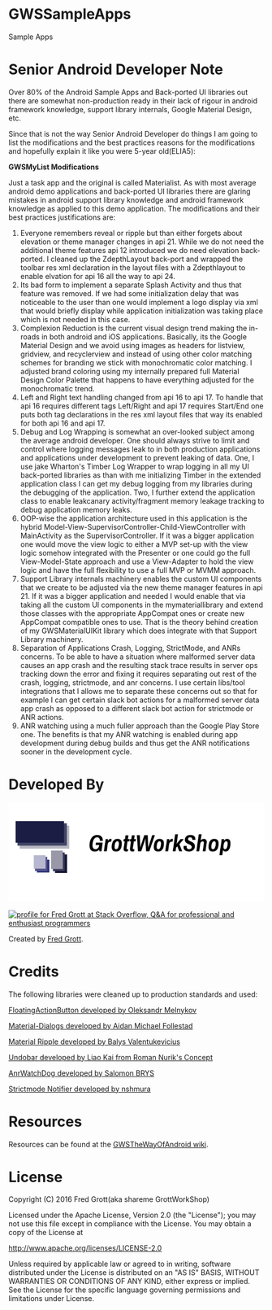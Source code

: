 GWSSampleApps
=============

Sample Apps


# Senior Android Developer Note

Over 80% of the Android Sample Apps and Back-ported UI libraries out there are
somewhat non-production ready in their lack of rigour in android framework
knowledge, support library internals, Google Material Design, etc.

Since that is not the way Senior Android Developer do things I am going to
list the modifications and the best practices reasons for the modifications
and hopefully explain it like you were 5-year old(ELIA5):

<b>GWSMyList Modifications</b>

Just a task app and the original is called Materialist. As with most average
android demo applications and back-ported UI libraries there are glaring
mistakes in android support library knowledge and android framework knowledge
as applied to this demo application. The modifications and their best practices
justifications are:

1. Everyone remembers reveal or ripple but than either forgets about elevation or
   theme manager changes in api 21. While we do not need the additional theme
   features api 12 introduced we do need elevation back-ported. I cleaned up the
   ZdepthLayout back-port and wrapped the toolbar res xml declaration in the layout
   files with a Zdepthlayout to enable elvation for api 16 all the way to api 24.
2. Its bad form to implement a separate Splash Activity and thus that feature was removed.
   If we had some initialization delay that was noticeable to the user than one would
   implement a logo display via xml that would briefly display while application initialization
   was taking place which is not needed in this case.
3. Complexion Reduction is the current visual design trend making the in-roads in both
   android and iOS applications. Basically, its the Google Material Design and we avoid
   using images as headers for listview, gridview, and recyclerview and instead of
   using other color matching schemes for branding we stick with monochromatic
   color matching. I adjusted brand coloring using my internally prepared full
   Material Design Color Palette that happens to have everything adjusted for the
   monochromatic trend.
4. Left and Right text handling changed from api 16 to api 17. To handle that api 16
   requires different tags Left/Right and api 17 requires Start/End one puts both
   tag declarations in the res xml layout files that way its enabled for
   both api 16 and api 17.
5. Debug and Log Wrapping is somewhat an over-looked subject among the average
   android developer. One should always strive to limit and control where
   logging messages leak to in both production applications and applications
   under development to prevent leaking of data. One, I use jake Wharton's
   Timber Log Wrapper to wrap logging in all my UI back-ported libraries as
   than with me initializing Timber in the extended application class I can
   get my debug logging from my libraries during the debugging of the application.
   Two, I further extend the application class to enable leakcanary
   activity/fragment memory leakage tracking to debug application memory leaks.
6. OOP-wise the application architecture used in this application is the
   hybrid Model-View-SupervisorController-Child-ViewController with MainActivity
   as the SupervisorController.  If it was a bigger application one would
   move the view logic to either a MVP set-up with the view logic somehow
   integrated with the Presenter or one could go the full View-Model-State
   approach and use a View-Adapter to hold the view logic and have the full
   flexibility to use a full MVP or MVMM approach.
7. Support Library internals machinery enables the custom UI components that
   we create to be adjusted via the new theme manager features in api 21.
   If it was a bigger application and needed I would enable that via taking
   all the custom UI components in the mymateriallibrary and extend those
   classes with the appropriate AppCompat ones or create new AppCompat
   compatible ones to use. That is the theory behind creation of my
   GWSMaterialUIKit library which does integrate with that
   Support Library machinery.
8. Separation of Applications Crash, Logging, StrictMode, and  ANRs concerns.
   To be able to have a situation where malformed server data causes an app crash 
   and the resulting stack trace results in server ops tracking down the error and fixing
   it requires separating out rest of the crash, logging, strictmode, and anr concerns.
   I use certain libs/tool integrations that I allows me to separate these concerns out 
   so that for example I can get certain slack bot actions for a malformed server data 
   app crash as opposed to a different slack bot action for strictmode or ANR actions.
9. ANR watching using a much fuller approach than the Google Play Store one.
   The benefits is that my ANR watching is enabled during app development 
   during debug builds and thus get the ANR notifications sooner in the 
   development cycle.





# Developed By

![gws logo](art/gws_github_header.png)

<a href="http://stackoverflow.com/users/237740/fred-grott">
<img src="http://stackoverflow.com/users/flair/237740.png" width="208" height="58" alt="profile for Fred Grott at Stack Overflow, Q&amp;A for professional and enthusiast programmers" title="profile for Fred Grott at Stack Overflow, Q&amp;A for professional and enthusiast programmers">
</a>


Created by [Fred Grott](http://shareme.github.com).


# Credits

The following libraries were cleaned up to production standards and used:

[FloatingActionButton developed by Oleksandr Melnykov]()

[Material-Dialogs developed by Aidan Michael Follestad](https://github.com/afollestad/material-dialogs)

[Material Ripple developed by Balys Valentukevicius](https://github.com/balysv/material-ripple)

[Undobar developed by Liao Kai from Roman Nurik's Concept](https://github.com/soarcn/UndoBar)

[AnrWatchDog developed by Salomon BRYS](https://github.com/SalomonBrys/ANR-WatchDog)

[Strictmode Notifier developed by nshmura](https://github.com/nshmura/strictmode-notifier)






# Resources

Resources can be found at the [GWSTheWayOfAndroid wiki](http://github.com/shareme/GWSTheWayOfAndroid/wiki).



# License

Copyright (C) 2016 Fred Grott(aka shareme GrottWorkShop)

Licensed under the Apache License, Version 2.0 (the "License"); you
may not use this file except in compliance with the License. You may
obtain a copy of the License at

http://www.apache.org/licenses/LICENSE-2.0

Unless required by applicable law or agreed to in writing, software
distributed under the License is distributed on an
"AS IS" BASIS, WITHOUT WARRANTIES OR CONDITIONS OF ANY KIND,
either express or implied. See the License for the specific language
governing permissions and limitations under License.
